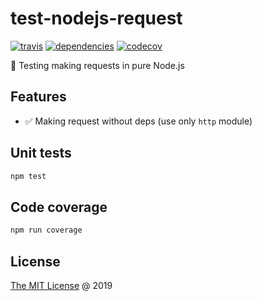 # test-nodejs-request

[![travis](https://img.shields.io/travis/piecioshka/test-nodejs-request.svg?maxAge=2592000)](https://travis-ci.org/piecioshka/test-nodejs-request)
[![dependencies](https://david-dm.org/piecioshka/test-nodejs-request.svg)](https://github.com/piecioshka/test-nodejs-request)
[![codecov](https://codecov.io/gh/piecioshka/test-nodejs-request/branch/master/graph/badge.svg)](https://codecov.io/gh/piecioshka/test-nodejs-request)

:ledger: Testing making requests in pure Node.js

## Features

* :white_check_mark: Making request without deps (use only `http` module)

## Unit tests

```bash
npm test
```

## Code coverage

```bash
npm run coverage
```

## License

[The MIT License](http://piecioshka.mit-license.org) @ 2019

